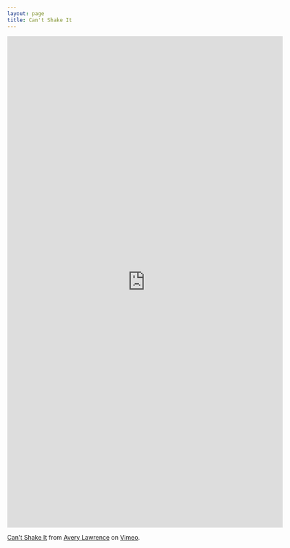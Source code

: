 ```yaml
---
layout: page
title: Can't Shake It
---
```


<iframe src="https://player.vimeo.com/video/95214558" width="640" height="1138" frameborder="0" webkitallowfullscreen mozallowfullscreen allowfullscreen></iframe>
<p><a href="https://vimeo.com/95214558">Can&#039;t Shake It</a> from <a href="https://vimeo.com/user4457549">Avery Lawrence</a> on <a href="https://vimeo.com">Vimeo</a>.</p>
